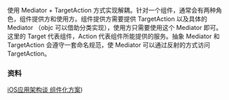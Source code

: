 使用 Mediator + TargetAction 方式实现解耦。针对一个组件，通常会有两种角色，组件提供方和使用方。组件提供方需要提供 TargetAction 以及具体的 Mediator （objc 可以借助分类实现），使用方只需要使用这个 Mediator 即可。这里的 Target 代表组件，Action 代表组件所能提供的服务。抽象 Mediator 和 TargetAction 会遵守一套命名规范，使 Mediator 可以通过反射的方式访问 TargetAction。

### 资料

[iOS应用架构谈 组件化方案](https://casatwy.com/iOS-Modulization.html))